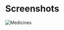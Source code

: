 # Screenshots <br />
![Medicines](https://raw.githubusercontent.com/emyylii/EmilysMedicines/Screenshots/EmilysMedicines.jpg) <br />
